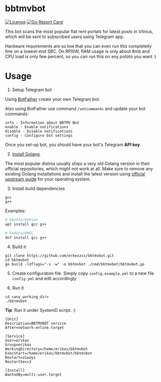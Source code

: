 # bbtmvbot

[![License](https://img.shields.io/github/license/erkexzcx/bbtmvbot)](LICENSE)
[![Go Report Card](https://goreportcard.com/badge/github.com/erkexzcx/bbtmvbot)](https://goreportcard.com/report/github.com/erkexzcx/bbtmvbot)

This bot scans the most popular flat rent portals for latest posts in Vilnius, which will be sent to subscribed users using Telegram app.

Hardware requirements are so low that you can even run this completelly fine on a lowest-end SBC. On RPI0W, RAM usage is only about 8mb and CPU load is only few percent, so you can run this on any _potato_ you want :)

# Usage

1. Setup Telegram bot

Using [BotFather](https://t.me/BotFather) create your own Telegram bot.

Also using BotFather use command `/setcommands` and update your bot commands:
```
info - Information about BBTMV Bot
enable - Enable notifications
disable - Disable notifications
config - Configure bot settings
```
Once you set-up bot, you should have your bot's Telegram **API key**.

2. [Install Golang](https://golang.org/doc/install).

The most popular distros usually ships a very old Golang version in their official repositories, which might not work at all. Make sure to remove any existing Golang installations and install the latest version using [official upstream guide](https://golang.org/doc/install) for your operating system.

3. Install build dependencies
```
gcc
g++
```

Examples:
```bash
# Ubuntu/Debian
apt install gcc g++

# Fedora/RHEL
dnf install gcc g++
```

4. Build it
```
git clone https://github.com/erkexzcx/bbtmvbot.git
cd bbtmvbot
go build -ldflags="-s -w" -o bbtmvbot ./cmd/bbtmvbot/bbtmvbot.go
```

5. Create configuration file. Simply copy `config.example.yml` to a new file `config.yml` and edit accordingly.

6. Run it
```
cd <any_working_dir>
./bbtmvbot
```

**Tip**: Run it under SystemD script. :)
```
[Unit]
Description=BBTMVBOT service
After=network-online.target

[Service]
User=erikas
Group=erikas
WorkingDirectory=/home/erikas/bbtmvbot
ExecStart=/home/erikas/bbtmvbot/bbtmvbot
Restart=always
RestartSec=3

[Install]
WantedBy=multi-user.target
```
